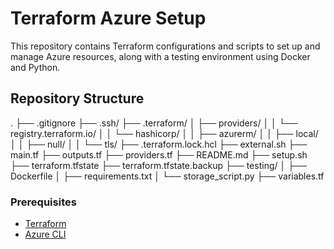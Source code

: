 # Terraform Azure Setup

This repository contains Terraform configurations and scripts to set up and manage Azure resources, along with a testing environment using Docker and Python.

## Repository Structure
. ├── .gitignore ├── .ssh/ ├── .terraform/ │ ├── providers/ │ │ └── registry.terraform.io/ │ │ └── hashicorp/ │ │ ├── azurerm/ │ │ ├── local/ │ │ ├── null/ │ │ └── tls/ ├── .terraform.lock.hcl ├── external.sh ├── main.tf ├── outputs.tf ├── providers.tf ├── README.md ├── setup.sh ├── terraform.tfstate ├── terraform.tfstate.backup ├── testing/ │ ├── Dockerfile │ ├── requirements.txt │ └── storage_script.py ├── variables.tf

### Prerequisites
 - [Terraform](https://www.terraform.io/downloads.html)
 - [Azure CLI](https://docs.microsoft.com/en-us/cli/azure/install-azure-cli)